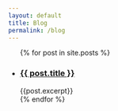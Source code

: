 ```yaml
---
layout: default
title: Blog
permalink: /blog
---
```


<ul>
  {% for post in site.posts %}
  <li>
    <h3><a href="{{ post.url }}" class="post-preview">{{ post.title }}</a></h3>
    {{post.excerpt}}
  </li>
  {% endfor %}
</ul>
